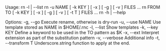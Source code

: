 Usage:
    rn -l | --list 
    rn -u NAME [ -k KEY ] [ -x ] [ -g ] [ -v ] FILES ...
    rn FROM TO [ -k KEY ] [ -x ] [ -g ] [ -v ] [ -t T ] FILES ...
    rn -h | --help 

Options:
    -g, --go            Execute rename, otherwise is dry-run
    -u, --use NAME      Use template stored as NAME in $HOME/.rnc
    -l, --list          Show templates
    -k, --key KEY       Define a keyword to be used in the TO pattern as $K
    -x, --ext           Interpret extension as part of the substitution pattern 
    -v, --verbose       Additional info
    -t, --transform T   Underscore.string function to apply at the end.


